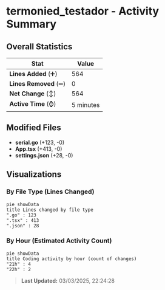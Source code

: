 # termonied_testador - Activity Summary 

## Overall Statistics

| Stat                   | Value                                                             |
| ---------------------- | ----------------------------------------------------------------- |
| **Lines Added** (➕)   | 564                                          |
| **Lines Removed** (➖) | 0                                        |
| **Net Change** (↕)    | 564                |
| **Active Time** (⌚)   | 5 minutes |


## Modified Files
- **serial.go** (+123, -0)
- **App.tsx** (+413, -0)
- **settings.json** (+28, -0)

## Visualizations

### By File Type (Lines Changed)

```mermaid
pie showData
title Lines changed by file type
".go" : 123
".tsx" : 413
".json" : 28
```

### By Hour (Estimated Activity Count)

```mermaid
pie showData
title Coding activity by hour (count of changes)
"21h" : 4
"22h" : 2
```


> **Last Updated:** 03/03/2025, 22:24:28